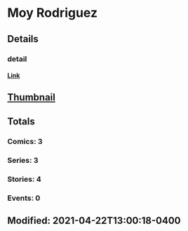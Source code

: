 # Moy  Rodriguez 
## Details
### detail
#### [Link](http://marvel.com/comics/creators/13692/moy_rodriguez?utm_campaign=apiRef&utm_source=225578a89fc76f3d20fbffda5d17a88d)
## [Thumbnail](http://i.annihil.us/u/prod/marvel/i/mg/b/40/image_not_available.jpg)
## Totals
### Comics: 3
### Series: 3
### Stories: 4
### Events: 0
## Modified: 2021-04-22T13:00:18-0400